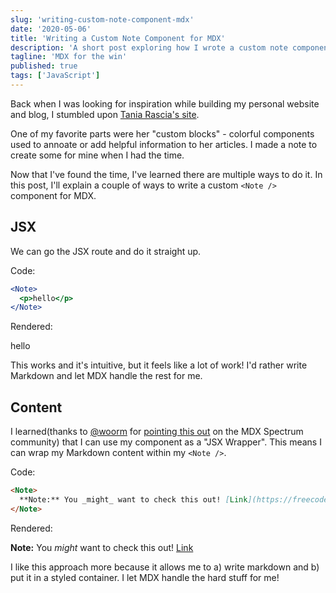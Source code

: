 ```yaml
---
slug: 'writing-custom-note-component-mdx'
date: '2020-05-06'
title: 'Writing a Custom Note Component for MDX'
description: 'A short post exploring how I wrote a custom note component for MDX.'
tagline: 'MDX for the win'
published: true
tags: ['JavaScript']
---
```


Back when I was looking for inspiration while building my personal website and blog, I stumbled upon [Tania Rascia's site](https://www.taniarascia.com/understanding-generators-in-javascript/).

One of my favorite parts were her "custom blocks" - colorful components used to annoate or add helpful information to her articles. I made a note to create some for mine when I had the time.

Now that I've found the time, I've learned there are multiple ways to do it. In this post, I'll explain a couple of ways to write a custom `<Note />` component for MDX.

## JSX

We can go the JSX route and do it straight up.

Code:

```jsx
<Note>
  <p>hello</p>
</Note>
```

Rendered:
<Note><p>hello</p></Note>

This works and it's intuitive, but it feels like a lot of work! I'd rather write Markdown and let MDX handle the rest for me.

## Content

I learned(thanks to [@woorm](https://github.com/wooorm) for [pointing this out](https://spectrum.chat/mdx/general/react-component-markdown-as-a-prop~66bae3e4-bb27-4537-b3b3-ee3712a6eb49?m=MTU4ODc0NzA0NTI5Nw==) on the MDX Spectrum community) that I can use my component as a "JSX Wrapper". This means I can wrap my Markdown content within my `<Note />`.

Code:

```markdown
<Note>
  **Note:** You _might_ want to check this out! [Link](https://freecodecamp.org/)
</Note>
```

Rendered:
<Note>

**Note:** You _might_ want to check this out! [Link](https://freecodecamp.org/)

</Note>

I like this approach more because it allows me to a) write markdown and b) put it in a styled container. I let MDX handle the hard stuff for me!
